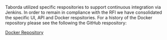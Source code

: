 Taborda utilized specific respositories to support continuous integration via Jenkins. In order to remain in compliance with the RFI we have consolidated the specific UI, API and Docker respsitories. For a history of the Docker repository please see the following the GitHub respository:

[Docker Repository](https://github.com/taborda-cws-prototype/docker)
